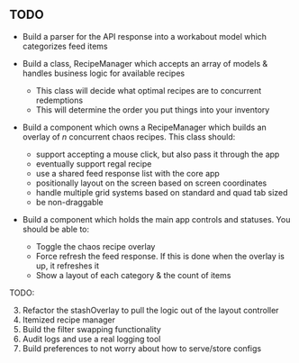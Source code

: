## TODO

- Build a parser for the API response into a workabout model which categorizes feed items
- Build a class, RecipeManager which accepts an array of models & handles business logic for available recipes
  - This class will decide what optimal recipes are to concurrent redemptions
  - This will determine the order you put things into your inventory
- Build a component which owns a RecipeManager which builds an overlay of _n_ concurrent chaos recipes. This class should:

  - support accepting a mouse click, but also pass it through the app
  - eventually support regal recipe
  - use a shared feed response list with the core app
  - positionally layout on the screen based on screen coordinates
  - handle multiple grid systems based on standard and quad tab sized
  - be non-draggable

- Build a component which holds the main app controls and statuses. You should be able to:
  - Toggle the chaos recipe overlay
  - Force refresh the feed response. If this is done when the overlay is up, it refreshes it
  - Show a layout of each category & the count of items

TODO:

<!-- 1. Add the ability so that the non-item-overlay items naturally click through rather than propagate -->
<!-- 2. Maybe support two chaos recipes at once. For now, that only works if you just use 2x3 (in total) for each recipe in weapon slots (two daggers or one short bow). Super advanced optimization that will be annoying to write. Would need to sort the recipe response by weapon size. Similarly, would need to optimize the recipe manager to pair these items together -->

3. Refactor the stashOverlay to pull the logic out of the layout controller
4. Itemized recipe manager
5. Build the filter swapping functionality
6. Audit logs and use a real logging tool
7. Build preferences to not worry about how to serve/store configs
